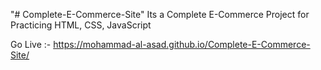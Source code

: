 "# Complete-E-Commerce-Site" 
Its a Complete E-Commerce Project for Practicing HTML, CSS, JavaScript <br>

Go Live :- https://mohammad-al-asad.github.io/Complete-E-Commerce-Site/

